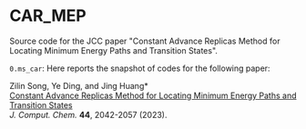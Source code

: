 # CAR_MEP
Source code for the JCC paper "Constant Advance Replicas Method for Locating Minimum Energy Paths and Transition States".

```0.ms_car```: Here reports the snapshot of codes for the following paper:  

  Zilin Song, Ye Ding, and Jing Huang\*  
  [Constant Advance Replicas Method for Locating Minimum Energy Paths and Transition States](https://doi.org/10.1002/jcc.27178)  
  *J. Comput. Chem.* **44**, 2042-2057 (2023).
  
